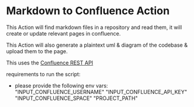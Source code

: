 # Markdown to Confluence Action

This Action will find markdown files in a repository and read them, it will create or update relevant pages in confluence.

This Action will also generate a plaintext uml & diagram of the codebase & upload them to the page.

This uses the [Confluence REST API](https://developer.atlassian.com/cloud/confluence/rest/intro/)

requirements to run the script:
 - please provide the following env vars:
    "INPUT_CONFLUENCE_USERNAME"
    "INPUT_CONFLUENCE_API_KEY"
    "INPUT_CONFLUENCE_SPACE"
    "PROJECT_PATH"
   


